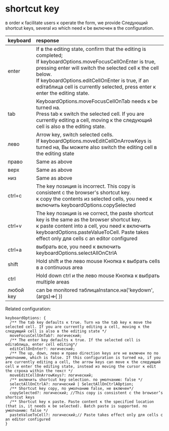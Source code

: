 # shortcut key

в order к facilitate users к operate the form, we provide Следующий shortcut keys, several из which need к be включен в the configuration.

| keyboard | response                                                                                                                                                                                                                                                                                                                  |
| :------- | :------------------------------------------------------------------------------------------------------------------------------------------------------------------------------------------------------------------------------------------------------------------------------------------------------------------------ |
| enter    | If в the editing state, confirm that the editing is completed; <br> If keyboardOptions.moveFocusCellOnEnter is true, pressing enter will switch the selected cell к the cell below. <br> If keyboardOptions.editCellOnEnter is true, if an ediтаблица cell is currently selected, press enter к enter the editing state. |
| tab      | KeyboardOptions.moveFocusCellOnTab needs к be turned на. <br> Press tab к switch the selected cell. If you are currently editing a cell, moving к the следующий cell is also в the editing state.                                                                                                                          |
| лево     | Arrow key, switch selected cells. <br> If keyboardOptions.moveEditCellOnArrowKeys is turned на, Вы можете also switch the editing cell в the editing state                                                                                                                                                                 |
| право    | Same as above                                                                                                                                                                                                                                                                                                             |
| верх      | Same as above                                                                                                                                                                                                                                                                                                             |
| низ   | Same as above                                                                                                                                                                                                                                                                                                             |
| ctrl+c   | The key позиция is incorrect. This copy is consistent с the browser's shortcut key. <br> к copy the contents из selected cells, you need к включить keyboardOptions.copySelected                                                                                                                                      |
| ctrl+v   | The key позиция is не correct, the paste shortcut key is the same as the browser shortcut key. <br> к paste content into a cell, you need к включить keyboardOptions.pasteValueToCell. Paste takes effect only для cells с an editor configured                                                                      |
| ctrl+a   | выбрать все, you need к включить keyboardOptions.selectAllOnCtrlA                                                                                                                                                                                                                                                           |
| shift    | Hold shift и the лево mouse Кнопка к выбрать cells в a continuous area                                                                                                                                                                                                                                                 |
| ctrl     | Hold down ctrl и the лево mouse Кнопка к выбрать multiple areas                                                                                                                                                                                                                                                         |
| любой key  | can be monitored таблицаInstance.на('keydown',(args)=>{ })                                                                                                                                                                                                                                                                  |

Related configuration:

```
keyboardOptions: {
  /** The tab key defaults к true. Turn на the tab key к move the selected cell. If you are currently editing a cell, moving к the следующий cell is also в the editing state */
  moveFocusCellOnTab?: логический;
  /** The enter key defaults к true. If the selected cell is ediтаблица, enter cell editing*/
  editCellOnEnter?: логический;
  /** The up, down, лево и право direction keys are не включен по по умолчанию, which is false. If this configuration is turned на, if you are currently editing a cell, the arrow keys can move к the следующий cell и enter the editing state, instead из moving the cursor к edit the строка within the текст */
  moveEditCellOnArrowKeys?: логический;
  /** включить shortcut key selection. по умолчанию: false */
  selectAllOnCtrlA?: логический | SelectAllOnCtrlAOption;
  /** Shortcut key copy, по умолчанию false, не включен*/
  copySelected?: логический; //This copy is consistent с the browser’s shortcut keys
  /** Shortcut key к paste. Paste content к the specified location (that is, it needs к be selected). Batch paste is supported. по умолчанию: false */
  pasteValueToCell?: логический;// Paste takes effect only для cells с an editor configured
}
```
